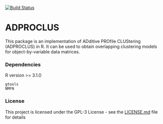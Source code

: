 [![Build Status](https://travis-ci.com/JRBCH/ADPROCLUS.svg?branch=master)](https://travis-ci.com/JRBCH)

# ADPROCLUS

This package is an implementation of ADditive PROfile CLUStering (ADPROCLUS) in R. It can be used to obtain overlapping clustering models for object-by-variable data matrices.
### Dependencies

R version >= 3.1.0
```
gtools
NMFN
```
### License

This project is licensed under the GPL-3 License - see the [LICENSE.md](LICENSE.md) file for details
